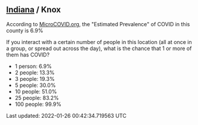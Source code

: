 
## [Indiana](/united-states/indiana) / Knox

According to [MicroCOVID.org](http://microcovid.org),
the "Estimated Prevalence" of COVID in this county is 6.9%

If you interact with a certain number of people in this location
(all at once in a group, or spread out across the day), what is the chance that
1 or more of them has COVID?

- 1 person: 6.9%
- 2 people: 13.3%
- 3 people: 19.3%
- 5 people: 30.0%
- 10 people: 51.0%
- 25 people: 83.2%
- 100 people: 99.9%

Last updated: 2022-01-26 00:42:34.719563 UTC
